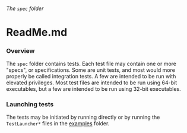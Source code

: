 ###### The `spec` folder

# ReadMe.md

### Overview

The `spec` folder contains tests. 
Each test file may contain one or more "specs", or specifications. 
Some are unit tests, and most would more properly be called integration tests. 
A few are intended to be run with elevated privileges. 
Most test files are intended to be run using 64-bit executables, 
but a few are intended to be run using 32-bit executables.

### Launching tests

The tests may be initiated by running directly or by running the `TestLauncher*` files in the [examples](../examples) folder.
